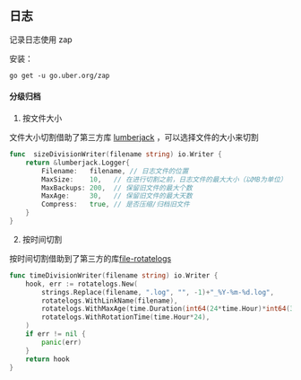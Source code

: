 ## 日志

记录日志使用 zap

安装：

```shell
go get -u go.uber.org/zap
```

#### 分级归档

1. 按文件大小

文件大小切割借助了第三方库 [lumberjack](https://github.com/natefinch/lumberjack) ，可以选择文件的大小来切割

```go
func  sizeDivisionWriter(filename string) io.Writer {
	return &lumberjack.Logger{
		Filename:   filename, // 日志文件的位置
		MaxSize:    10,   // 在进行切割之前，日志文件的最大大小（以MB为单位）
		MaxBackups: 200,  // 保留旧文件的最大个数
		MaxAge:     30,   // 保留旧文件的最大天数
		Compress:   true, // 是否压缩/归档旧文件
	}
}
```

2. 按时间切割

按时间切割借助到了第三方的库[file-rotatelogs](https://github.com/lestrrat/go-file-rotatelogs)

```go
func timeDivisionWriter(filename string) io.Writer {
	hook, err := rotatelogs.New(
        strings.Replace(filename, ".log", "", -1)+"_%Y-%m-%d.log",
        rotatelogs.WithLinkName(filename),
        rotatelogs.WithMaxAge(time.Duration(int64(24*time.Hour)*int64(30))),
        rotatelogs.WithRotationTime(time.Hour*24),
	)
	if err != nil {
		panic(err)
	}
	return hook
}
```